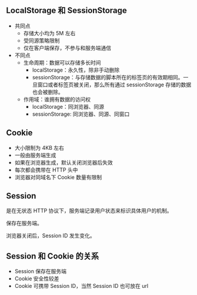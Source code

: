 ## LocalStorage 和 SessionStorage

+   共同点
    +   存储大小均为 5M 左右
    +   受同源策略限制
    +   仅在客户端保存，不参与和服务端通信
+   不同点
    +   生命周期：数据可以存储多长时间
        +   localStorage：永久性，除非手动删除
        +   sessionStorage：与存储数据的脚本所在的标签页的有效期相同。一旦窗口或者标签页被关闭，那么所有通过 sessionStorage 存储的数据也会被删除。
    +   作用域：谁拥有数据的访问权
        +   localStorage：同浏览器、同源
        +   sessionStorage: 同浏览器、同源、同窗口

## Cookie

+   大小限制为 4KB 左右
+   一般由服务端生成
+   如果在浏览器生成，默认关闭浏览器后失效
+   每次都会携带在 HTTP 头中
+   浏览器对同域名下 Cookie 数量有限制

## Session

是在无状态 HTTP 协议下，服务端记录用户状态来标识具体用户的机制。

保存在服务端。

浏览器关闭后，Session ID 发生变化。

## Session 和 Cookie 的关系

+   Session 保存在服务端
+   Cookie 安全性较差
+   Cookie 可携带 Session ID，当然 Session ID 也可放在 url